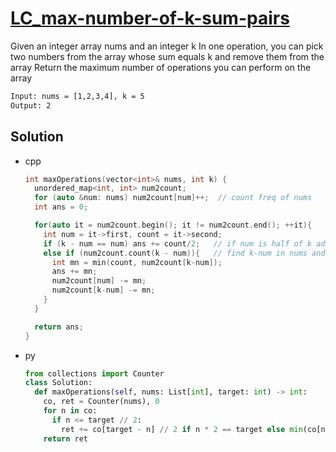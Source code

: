 # [LC_max-number-of-k-sum-pairs](https://leetcode.com/problems/max-number-of-k-sum-pairs)

Given an integer array nums and an integer k
In one operation, you can pick two numbers from the array whose sum equals k and remove them from the array
Return the maximum number of operations you can perform on the array


```txt
Input: nums = [1,2,3,4], k = 5
Output: 2
```

## Solution

* cpp

  ```cpp
  int maxOperations(vector<int>& nums, int k) {
    unordered_map<int, int> num2count;
    for (auto &num: nums) num2count[num]++;  // count freq of nums
    int ans = 0;

    for(auto it = num2count.begin(); it != num2count.end(); ++it){
      int num = it->first, count = it->second;
      if (k - num == num) ans += count/2;   // if num is half of k add half of it's count in ans
      else if (num2count.count(k - num)){   // find k-num in nums and add min freq of num or k-num to ans
        int mn = min(count, num2count[k-num]);
        ans += mn;
        num2count[num] -= mn;
        num2count[k-num] -= mn;
      }
    }

    return ans;
  }
  ```

* py

  ```py
  from collections import Counter
  class Solution:
    def maxOperations(self, nums: List[int], target: int) -> int:
      co, ret = Counter(nums), 0
      for n in co:
        if n <= target // 2:
          ret += co[target - n] // 2 if n * 2 == target else min(co[n], co[target - n])
      return ret
  ```
